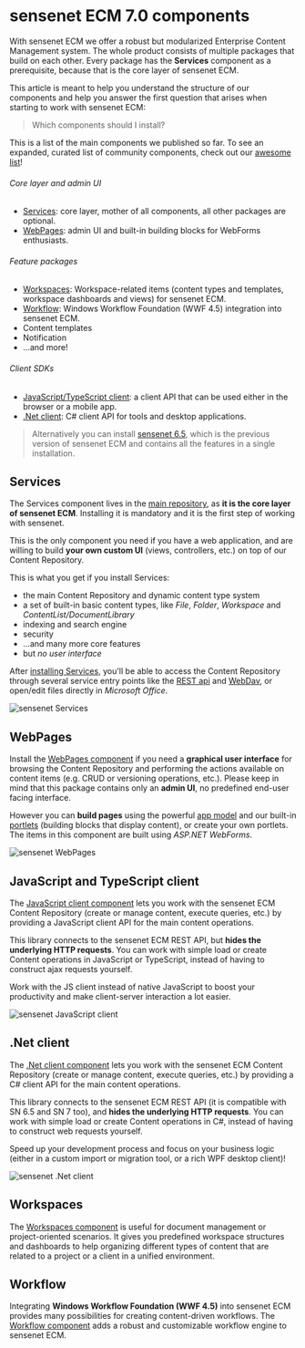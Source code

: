 # sensenet ECM 7.0 components
With sensenet ECM we offer a robust but modularized Enterprise Content Management system. The whole product consists of multiple packages that build on each other. Every package has the **Services** component as a prerequisite, because that is the core layer of sensenet ECM.

This article is meant to help you understand the structure of our components and help you answer the first question that arises when starting to work with sensenet ECM:

> Which components should I install?

This is a list of the main components we published so far. To see an expanded, curated list of community components, check out our [awesome list](https://github.com/SenseNet/awesome-sensenet)!

###### Core layer and admin UI
- [Services](#Services): core layer, mother of all components, all other packages are optional.
- [WebPages](#WebPages): admin UI and built-in building blocks for WebForms enthusiasts.

###### Feature packages
- [Workspaces](#Workspaces): Workspace-related items (content types and templates, workspace dashboards and views) for sensenet ECM.
- [Workflow](#Workflow): Windows Workflow Foundation (WWF 4.5) integration into sensenet ECM.
- Content templates
- Notification
- ...and more!

###### Client SDKs
- [JavaScript/TypeScript client](#ClientJs): a client API that can be used either in the browser or a mobile app.
- [.Net client](#ClientDotNet): C# client API for tools and desktop applications.

> Alternatively you can install [sensenet 6.5](https://community.sensenet.com/docs/how-to-install-sn6), which is the previous version of sensenet ECM and contains all the features in a single installation.

<a name="Services"></a>
## Services
The Services component lives in the [main repository](https://github.com/SenseNet/sensenet), as **it is the core layer of sensenet ECM**. Installing it is mandatory and it is the first step of working with sensenet.

This is the only component you need if you have a web application, and are willing to build **your own custom UI** (views, controllers, etc.) on top of our Content Repository.

This is what you get if you install Services:

- the main Content Repository and dynamic content type system
- a set of built-in basic content types, like *File*, *Folder*, *Workspace* and *ContentList/DocumentLibrary*
- indexing and search engine
- security
- ...and many more core features
- but *no user interface*

After [installing Services](install-sn-from-nuget.md), you'll be able to access the Content Repository through several service entry points like the [REST api](http://wiki.sensenet.com/OData_REST_API) and [WebDav](http://wiki.sensenet.com/Webdav), or open/edit files directly in *Microsoft Office*.

![sensenet Services](https://github.com/SenseNet/sn-resources/raw/master/images/sn-components/sn-components_services.png "sensenet Services")

<a name="WebPages"></a>
## WebPages
Install the [WebPages component](https://github.com/SenseNet/sn-webpages) if you need a **graphical user interface** for browsing the Content Repository and performing the actions available on content items (e.g. CRUD or versioning operations, etc.). Please keep in mind that this package contains only an **admin UI**, no predefined end-user facing interface.

However you can **build pages** using the powerful [app model](http://wiki.sensenet.com/Smart_Application_Model) and our built-in [portlets](http://wiki.sensenet.com/Portlet) (building blocks that display content), or create your own portlets. The items in this component are built using *ASP.NET WebForms*.

![sensenet WebPages](https://github.com/SenseNet/sn-resources/raw/master/images/sn-components/sn-components_webforms.png "sensenet WebPages")

<a name="ClientJs"></a>
## JavaScript and TypeScript client
The [JavaScript client component](https://github.com/SenseNet/sn-client-js) lets you work with the sensenet ECM Content Repository (create or manage content, execute queries, etc.) by providing a JavaScript client API for the main content operations.

This library connects to the sensenet ECM REST API, but **hides the underlying HTTP requests**. You can work with simple load or create Content operations in JavaScript or TypeScript, instead of having to construct ajax requests yourself.

Work with the JS client instead of native JavaScript to boost your productivity and make client-server interaction a lot easier.

![sensenet JavaScript client](https://github.com/SenseNet/sn-resources/raw/master/images/sn-components/sn-components_jsclient.png "sensenet JavaScript client")

<a name="ClientDotNet"></a>
## .Net client
The [.Net client component](https://github.com/SenseNet/sn-client-dotnet) lets you work with the sensenet ECM Content Repository (create or manage content, execute queries, etc.) by providing a C# client API for the main content operations.

This library connects to the sensenet ECM REST API (it is compatible with SN 6.5 and SN 7 too), and **hides the underlying HTTP requests**. You can work with simple load or create Content operations in C#, instead of having to construct web requests yourself.

Speed up your development process and focus on your business logic (either in a custom import or migration tool, or a rich WPF desktop client)!

![sensenet .Net client](https://github.com/SenseNet/sn-resources/raw/master/images/sn-components/sn-components_netclient.png "sensenet .Net client")

<a name="Workspaces"></a>
## Workspaces
The [Workspaces component](https://github.com/SenseNet/sn-workspaces) is useful for document management or project-oriented scenarios. It gives you predefined workspace structures and dashboards to help organizing different types of content that are related to a project or a client in a unified environment.

<a name="Workflow"></a>
## Workflow
Integrating **Windows Workflow Foundation (WWF 4.5)** into sensenet ECM provides many possibilities for creating content-driven workflows. The [Workflow component](https://github.com/SenseNet/sn-workflow) adds a robust and customizable workflow engine to sensenet ECM. 